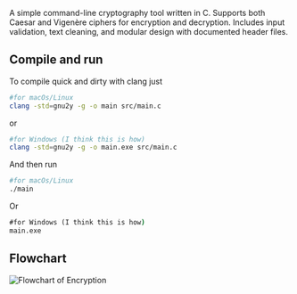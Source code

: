 A simple command-line cryptography tool written in C.
Supports both Caesar and Vigenère ciphers for encryption and decryption.
Includes input validation, text cleaning, and modular design with documented header files.


## Compile and run
To compile quick and dirty with clang just

```bash
#for macOs/Linux
clang -std=gnu2y -g -o main src/main.c
```
or
```bash
#for Windows (I think this is how)
clang -std=gnu2y -g -o main.exe src/main.c
```

And then run
```bash
#for macOs/Linux
./main
```
Or
```cmd
#for Windows (I think this is how)
main.exe
```

## Flowchart
![Flowchart of Encryption](https://i.imgur.com/zCZvfQg.png)
